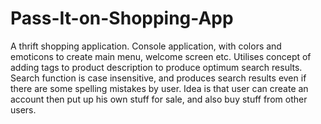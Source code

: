 # Pass-It-on-Shopping-App

A thrift shopping application. Console application, with colors and emoticons to create main menu, welcome screen etc. Utilises concept of adding tags to product description to produce optimum search results. Search function is case insensitive, and produces search results even if there are some spelling mistakes by user. Idea is that user can create an account then put up his own stuff for sale, and also buy stuff from other users. 
